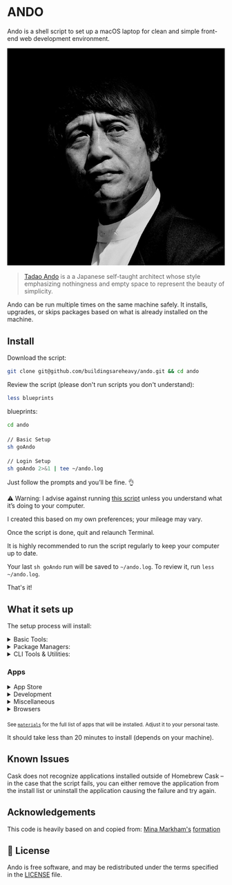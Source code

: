 # ANDO

Ando is a shell script to set up a macOS laptop for clean and simple front-end web development environment.

![Tadao Ando](assets/ando.jpg)

> [Tadao Ando](https://en.wikipedia.org/wiki/Tadao_Ando) is a a Japanese self-taught architect whose style emphasizing nothingness and empty space to represent the beauty of simplicity.

Ando can be run multiple times on the same machine safely. It installs, upgrades, or skips packages based on what is already installed on the machine.

## Install

Download the script:

```sh
git clone git@github.com/buildingsareheavy/ando.git && cd ando
```

Review the script (please don't run scripts you don't understand):

```sh
less blueprints
```

blueprints:

```sh
cd ando

// Basic Setup
sh goAndo

// Login Setup
sh goAndo 2>&1 | tee ~/ando.log
```

Just follow the prompts and you’ll be fine. 👌

:warning: Warning: I advise against running [this script](goAndo) unless you understand what it’s doing to your computer.

I created this based on my own preferences; your mileage may vary.

Once the script is done, quit and relaunch Terminal.

It is highly recommended to run the script regularly to keep your computer up to date.

Your last `sh goAndo` run will be saved to `~/ando.log`. To review it, run `less ~/ando.log`.

That's it!

## What it sets up

The setup process will install:

<details>
<summary>Basic Tools:</summary>

- [XCode Command Line Tools](https://developer.apple.com/xcode/downloads/) for developer essentials.
- [Bash-it](https://github.com/Bash-it/bash-it/), for a more powerful bash.
- [Git](https://git-scm.com/) for version control
- [Homebrew](http://brew.sh/) for managing operating system libraries.
  </details>

<details>
<summary>Package Managers:</summary>

- [NVM](https://github.com/creationix/nvm/) for managing and installing multiple versions of [Node.js](http://nodejs.org/) and [npm](https://www.npmjs.org/)
- [Rbenv](https://github.com/sstephenson/rbenv) for managing versions of Ruby
- [Yarn](https://yarnpkg.com/en/) for managing JavaScript packages
  </details>

<details>
<summary>CLI Tools & Utilities:</summary>

- [Gulp](https://gulpjs.com/) the streaming build system.
- [Hub](http://hub.github.com/) for interacting with the GitHub API.
- [mas](https://github.com/mas-cli/mas) Mac App Store command line interface.

- 11ty

- Gatsby

- Vue

- Gridsome

- Netlify

- WP CLI

</details>

### Apps

<details>
<summary>App Store</summary>

- [Amphetamine](https://apps.apple.com/us/app/amphetamine/id937984704?mt=12) is a powerful keep-awake utility.
- [Be Focused - Focus Timer](https://code.visualstudio.com/) is a pomodoro style focus timer for work and study.
  </details>

<details>
<summary>Development</summary>

- [Hyper](https://hyper.is/) for an alternative terminal.
- [Visual Studio Code](https://code.visualstudio.com/) IDE.
- [MAMP](https://www.mamp.info/en/) for PHP / Wordpress development.
- ZSH because why would you settle for bash?
  </details>

<details>
<summary>Miscellaneous</summary>

- [Spotify](https://www.spotify.com/) for music.
- [Franz](https://meetfranz.com/) for chat.
  </details>

<details>
<summary>Browsers</summary>

- [Firefox Developer Edition](https://www.mozilla.org/en-US/firefox/developer/) is my main web browser for development. It has the best CSS tools built in.
- [Firefox](https://www.mozilla.org/en-US/firefox/new/) for web browsing and testing.
- [Google Chrome](https://www.google.com/chrome/browser/desktop/) for fast and free web browsing.
- [Microsoft Edge Dev](https://developer.microsoft.com/en-us/microsoft-edge/) for testing.

  </details>

<sub>See [`materials`](materials) for the full list of apps that will be installed. Adjust it to your personal taste.</sub>

It should take less than 20 minutes to install (depends on your machine).

## Known Issues

Cask does not recognize applications installed outside of Homebrew Cask – in the case that the script fails, you can either remove the application from the install list or uninstall the application causing the failure and try again.

## Acknowledgements

This code is heavily based on and copied from: [Mina Markham's](https://github.com/minamarkham) [formation](https://github.com/minamarkham/formation)

## 📜 License

Ando is free software, and may be redistributed under the terms specified in the [LICENSE] file.

[license]: LICENSE
